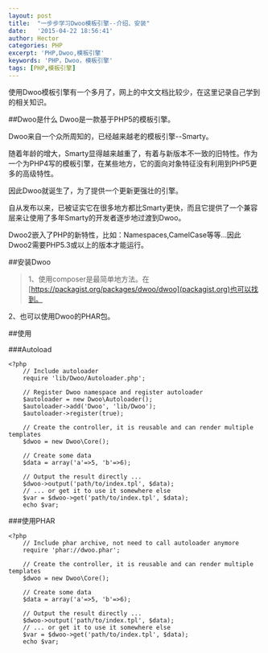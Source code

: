 ```yaml
---
layout: post
title:  "一步步学习Dwoo模板引擎--介绍、安装"
date:   '2015-04-22 18:56:41'
author: Hector
categories: PHP
excerpt: 'PHP,Dwoo,模板引擎'
keywords: 'PHP，Dwoo，模板引擎'
tags: [PHP,模板引擎]
---
```


使用Dwoo模板引擎有一个多月了，网上的中文文档比较少，在这里记录自己学到的相关知识。

##Dwoo是什么
Dwoo是一款基于PHP5的模板引擎。

Dwoo来自一个众所周知的，已经越来越老的模板引擎--Smarty。

随着年龄的增大，Smarty显得越来越重了，有着与新版本不一致的旧特性。作为一个为PHP4写的模板引擎，在某些地方，它的面向对象特征没有利用到PHP5更多的高级特性。

因此Dwoo就诞生了，为了提供一个更新更强壮的引擎。

<!--more-->

自从发布以来，已被证实它在很多地方都比Smarty更快，而且它提供了一个兼容层来让使用了多年Smarty的开发者逐步地过渡到Dwoo。

Dwoo2嵌入了PHP的新特性，比如：Namespaces,CamelCase等等...因此Dwoo2需要PHP5.3或以上的版本才能运行。

##安装Dwoo
>1、使用composer是最简单地方法。在[https://packagist.org/packages/dwoo/dwoo](packagist.org)也可以找到。

2、也可以使用Dwoo的PHAR包。

##使用

###Autoload

    <?php
        // Include autoloader
        require 'lib/Dwoo/Autoloader.php';

        // Register Dwoo namespace and register autoloader
        $autoloader = new Dwoo\Autoloader();
        $autoloader->add('Dwoo', 'lib/Dwoo');
        $autoloader->register(true);

        // Create the controller, it is reusable and can render multiple templates
        $dwoo = new Dwoo\Core();

        // Create some data
        $data = array('a'=>5, 'b'=>6);

        // Output the result directly ... 
        $dwoo->output('path/to/index.tpl', $data);
        // ... or get it to use it somewhere else
        $var = $dwoo->get('path/to/index.tpl', $data);
        echo $var;

###使用PHAR

    <?php
        // Include phar archive, not need to call autoloader anymore
        require 'phar://dwoo.phar';

        // Create the controller, it is reusable and can render multiple templates
        $dwoo = new Dwoo\Core();

        // Create some data
        $data = array('a'=>5, 'b'=>6);

        // Output the result directly ... 
        $dwoo->output('path/to/index.tpl', $data);
        // ... or get it to use it somewhere else
        $var = $dwoo->get('path/to/index.tpl', $data);
        echo $var;